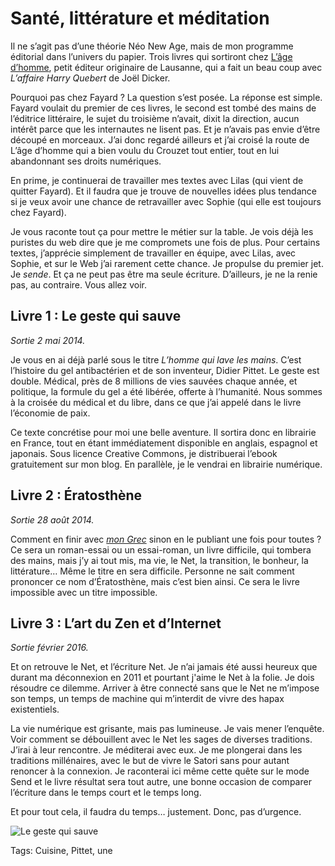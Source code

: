 # Santé, littérature et méditation

Il ne s’agit pas d’une théorie Néo New Age, mais de mon programme éditorial dans l’univers du papier. Trois livres qui sortiront chez [L’âge d’homme](http://www.lagedhomme.com/boutique/liste_rayons.cfm), petit éditeur originaire de Lausanne, qui a fait un beau coup avec *L’affaire Harry Quebert* de Joël Dicker.

Pourquoi pas chez Fayard ? La question s’est posée. La réponse est simple. Fayard voulait du premier de ces livres, le second est tombé des mains de l’éditrice littéraire, le sujet du troisième n’avait, dixit la direction, aucun intérêt parce que les internautes ne lisent pas. Et je n’avais pas envie d’être découpé en morceaux. J’ai donc regardé ailleurs et j’ai croisé la route de L’âge d’homme qui a bien voulu du Crouzet tout entier, tout en lui abandonnant ses droits numériques.

En prime, je continuerai de travailler mes textes avec Lilas (qui vient de quitter Fayard). Et il faudra que je trouve de nouvelles idées plus tendance si je veux avoir une chance de retravailler avec Sophie (qui elle est toujours chez Fayard).

Je vous raconte tout ça pour mettre le métier sur la table. Je vois déjà les puristes du web dire que je me compromets une fois de plus. Pour certains textes, j’apprécie simplement de travailler en équipe, avec Lilas, avec Sophie, et sur le Web j’ai rarement cette chance. Je propulse du premier jet. Je *sende*. Et ça ne peut pas être ma seule écriture. D’ailleurs, je ne la renie pas, au contraire. Vous allez voir.

Livre 1 : Le geste qui sauve
----------------------------

*Sortie 2 mai 2014.*

Je vous en ai déjà parlé sous le titre *L’homme qui lave les mains*. C’est l’histoire du gel antibactérien et de son inventeur, Didier Pittet. Le geste est double. Médical, près de 8 millions de vies sauvées chaque année, et politique, la formule du gel a été libérée, offerte à l’humanité. Nous sommes à la croisée du médical et du libre, dans ce que j’ai appelé dans le livre l’économie de paix.

Ce texte concrétise pour moi une belle aventure. Il sortira donc en librairie en France, tout en étant immédiatement disponible en anglais, espagnol et japonais. Sous licence Creative Commons, je distribuerai l’ebook gratuitement sur mon blog. En parallèle, je le vendrai en librairie numérique.

Livre 2 : Ératosthène
---------------------

*Sortie 28 août 2014.*

Comment en finir avec [*mon Grec*](http://blog.tcrouzet.com/eratosthene/) sinon en le publiant une fois pour toutes ? Ce sera un roman-essai ou un essai-roman, un livre difficile, qui tombera des mains, mais j’y ai tout mis, ma vie, le Net, la transition, le bonheur, la littérature… Même le titre en sera difficile. Personne ne sait comment prononcer ce nom d’Ératosthène, mais c’est bien ainsi. Ce sera le livre impossible avec un titre impossible.

Livre 3 : L’art du Zen et d’Internet
------------------------------------

*Sortie février 2016.*

Et on retrouve le Net, et l’écriture Net. Je n’ai jamais été aussi heureux que durant ma déconnexion en 2011 et pourtant j'aime le Net à la folie. Je dois résoudre ce dilemme. Arriver à être connecté sans que le Net ne m’impose son temps, un temps de machine qui m’interdit de vivre des hapax existentiels.

La vie numérique est grisante, mais pas lumineuse. Je vais mener l’enquête. Voir comment se débouillent avec le Net les sages de diverses traditions. J’irai à leur rencontre. Je méditerai avec eux. Je me plongerai dans les traditions millénaires, avec le but de vivre le Satori sans pour autant renoncer à la connexion. Je raconterai ici même cette quête sur le mode Send et le livre résultat sera tout autre, une bonne occasion de comparer l’écriture dans le temps court et le temps long.

Et pour tout cela, il faudra du temps… justement. Donc, pas d’urgence.

![Le geste qui sauve](http://blog.tcrouzet.comhttps://tcrouzet.com/images_tc/2014/02/cover6.jpg)



Tags: Cuisine, Pittet, une